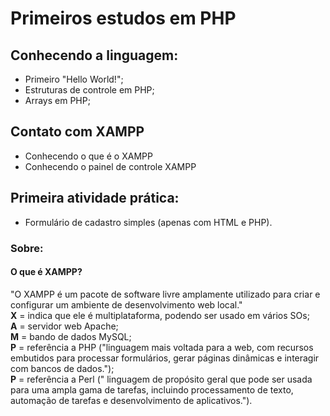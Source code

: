 # Primeiros estudos em PHP

## Conhecendo a linguagem:
- Primeiro "Hello World!";
- Estruturas de controle em PHP;
- Arrays em PHP;

## Contato com XAMPP
- Conhecendo o que é o XAMPP
- Conhecendo o painel de controle XAMPP

## Primeira atividade prática:
- Formulário de cadastro simples (apenas com HTML e PHP).

### Sobre:

#### O que é XAMPP?

"O XAMPP é um pacote de software livre amplamente utilizado para criar e configurar um ambiente de desenvolvimento web local."<br>
**X** = indica que ele é multiplataforma, podendo ser usado em vários SOs;<br>
**A** = servidor web Apache;<br>
**M** = bando de dados MySQL;<br>
**P** = referência a PHP ("linguagem mais voltada para a web, com recursos embutidos para processar formulários, gerar páginas dinâmicas e interagir com bancos de dados.");<br>
**P** = referência a Perl (" linguagem de propósito geral que pode ser usada para uma ampla gama de tarefas, incluindo processamento de texto, automação de tarefas e desenvolvimento de aplicativos.").
